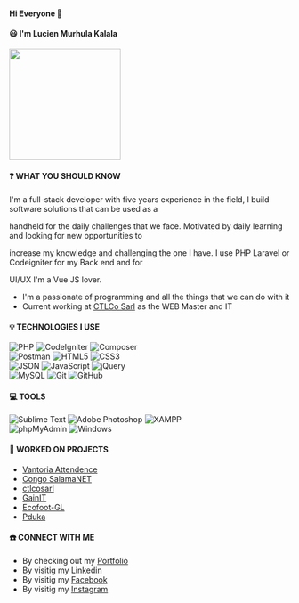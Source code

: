 #### Hi Everyone 👋 
#### :smiley: I'm Lucien Murhula Kalala

<img src="https://img.freepik.com/free-vector/website-development-web-page-programming-coding_277904-5103.jpg?size=626&ext=jpg&ga=GA1.2.1483024258.1641254400" height="200">

#### :question: WHAT YOU SHOULD KNOW

I'm a full-stack developer with five years experience in the field, I build software solutions that can be used as a

handheld for the daily challenges that we face. Motivated by daily learning and looking for new opportunities to

increase my knowledge and challenging the one I have. I use PHP Laravel or Codeigniter for my Back end and for

UI/UX I'm a Vue JS lover.

  + I'm a passionate of programming and all the things that we can do with it
  + Current working at [CTLCo Sarl](https://ctlcosarl.com) as the WEB Master and IT
  
#### 💡 TECHNOLOGIES I USE

![PHP](https://img.shields.io/static/v1?style=for-the-badge&message=PHP&color=777BB4&logo=PHP&logoColor=FFFFFF&label=) 
![CodeIgniter](https://img.shields.io/static/v1?style=for-the-badge&message=CodeIgniter&color=EF4223&logo=CodeIgniter&logoColor=FFFFFF&label=) 
![Composer](https://img.shields.io/static/v1?style=for-the-badge&message=Composer&color=885630&logo=Composer&logoColor=FFFFFF&label=)<br>
![Postman](https://img.shields.io/static/v1?style=for-the-badge&message=Postman&color=FF6C37&logo=Postman&logoColor=FFFFFF&label=)
![HTML5](https://img.shields.io/static/v1?style=for-the-badge&message=HTML5&color=E34F26&logo=HTML5&logoColor=FFFFFF&label=)
![CSS3](https://img.shields.io/static/v1?style=for-the-badge&message=CSS3&color=1572B6&logo=CSS3&logoColor=FFFFFF&label=)<br> 
![JSON](https://img.shields.io/static/v1?style=for-the-badge&message=JSON&color=000000&logo=JSON&logoColor=FFFFFF&label=)
![JavaScript](https://img.shields.io/static/v1?style=for-the-badge&message=JavaScript&color=222222&logo=JavaScript&logoColor=F7DF1E&label=)
![jQuery](https://img.shields.io/static/v1?style=for-the-badge&message=jQuery&color=0769AD&logo=jQuery&logoColor=FFFFFF&label=)<br>
![MySQL](https://img.shields.io/static/v1?style=for-the-badge&message=MySQL&color=4479A1&logo=MySQL&logoColor=FFFFFF&label=)
![Git](https://img.shields.io/static/v1?style=for-the-badge&message=Git&color=F05032&logo=Git&logoColor=FFFFFF&label=)
![GitHub](https://img.shields.io/static/v1?style=for-the-badge&message=GitHub&color=181717&logo=GitHub&logoColor=FFFFFF&label=)

#### 💻 TOOLS

![Sublime Text](https://img.shields.io/static/v1?style=for-the-badge&message=Sublime+Text&color=222222&logo=Sublime+Text&logoColor=FF9800&label=)
![Adobe Photoshop](https://img.shields.io/static/v1?style=for-the-badge&message=Adobe+Photoshop&color=31A8FF&logo=Adobe+Photoshop&logoColor=FFFFFF&label=)
![XAMPP](https://img.shields.io/static/v1?style=for-the-badge&message=XAMPP&color=FB7A24&logo=XAMPP&logoColor=FFFFFF&label=)<br>
![phpMyAdmin](https://img.shields.io/static/v1?style=for-the-badge&message=phpMyAdmin&color=6C78AF&logo=phpMyAdmin&logoColor=FFFFFF&label=)
![Windows](https://img.shields.io/static/v1?style=for-the-badge&message=Windows&color=0078D6&logo=Windows&logoColor=FFFFFF&label=)
#### 📓 WORKED ON PROJECTS

  + [Vantoria Attendence](https://demo.vantoria.ctlcosarl.com/)
  + [Congo SalamaNET](https://congosalamanet.ctlcosarl.com/)
  + [ctlcosarl](https://ctlcosarl.com/)
  + [GainIT](https://gainit.shop)
  + [Ecofoot-GL](https://ecofoot-gl.com)
  + [Pduka](https://pduka22.com)

#### ☎️ CONNECT WITH ME

+ By checking out my [Portfolio](https://lucienkalala.github.io/Portfolio)
+ By visitig my [Linkedin](https://www.linkedin.com/in/lucien-kalala-4a239b17a) 
+ By visitig my [Facebook](https://web.facebook.com/lmkkalala/) 
+ By visitig my [Instagram](https://www.instagram.com/lucien_kalala/) 

<!--
**LucienKalala/LucienKalala** is a ✨ _special_ ✨ repository because its `README.md` (this file) appears on your GitHub profile.

Here are some ideas to get you started:

- 🔭 I’m currently working on ...
- 🌱 I’m currently learning ...
- 👯 I’m looking to collaborate on ...
- 🤔 I’m looking for help with ...
- 💬 Ask me about ...
- 📫 How to reach me: ...
- 😄 Pronouns: ...
- ⚡ Fun fact: ...
-->
